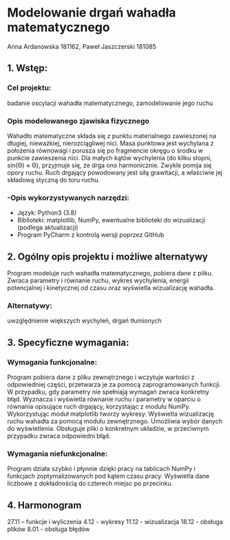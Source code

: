 # Modelowanie drgań wahadła matematycznego
Anna Ardanowska 181162, Paweł Jaszczerski 181085
## 1. Wstęp:
### Cel projektu:
badanie oscylacji wahadła matematycznego, zamodelowanie jego ruchu
### Opis modelowanego zjawiska fizycznego
Wahadło matematyczne składa się z punktu materialnego zawieszonej na długiej, nieważkiej,
nierozciągliwej nici. Masa punktowa jest wychylana z położenia równowagi i porusza się po
fragmencie okręgu o środku w punkcie zawieszenia nici. Dla małych kątów wychylenia (do
kilku stopni, sin(Θ) ≈ Θ), przyjmuje się, że drga ono harmonicznie. Zwykle pomija się opory
ruchu. Ruch drgający powodowany jest siłą grawitacji, a właściwie jej składową styczną do
toru ruchu.
### -Opis wykorzystywanych narzędzi:
- Język: Python3 (3.8)
- Biblioteki: matplotlib, NumPy, ewentualne biblioteki do wizualizacji (podlega
aktualizacji)
- Program PyCharm z kontrolą wersji poprzez GitHub
## 2. Ogólny opis projektu i możliwe alternatywy
Program modeluje ruch wahadła matematycznego, pobiera dane z pliku. Zwraca parametry i równanie ruchu, wykres wychylenia, energii potencjalnej i kinetycznej od czasu oraz wyświetla wizualizację wahadła.
### Alternatywy:
uwzględnienie większych wychyleń, drgań tłumionych
## 3. Specyficzne wymagania:
### Wymagania funkcjonalne:
Program pobiera dane z pliku zewnętrznego i wczytuje wartości z odpowiedniej części,
przetwarza je za pomocą zaprogramowanych funkcji. W przypadku, gdy parametry nie
spełniają wymagań zwraca konkretny błąd. Wyznacza i wyświetla równanie ruchu i
parametry w oparciu o równania opisujące ruch drgający, korzystając z modułu NumPy.
Wykorzystując moduł matplotlib tworzy wykresy. Wyświetla wizualizację ruchu wahadła za
pomocą modułu zewnętrznego. Umożliwia wybór danych do wyświetlenia. Obsługuje pliki o
konkretnym układzie, w przeciwnym przypadku zwraca odpowiedni błąd.
### Wymagania niefunkcjonalne:
Program działa szybko i płynnie dzięki pracy na tablicach NumPy i funkcjach
zoptymalizowanych pod kątem czasu pracy. Wyświetla dane liczbowe z dokładnością do
czterech miejsc po przecinku.
## 4. Harmonogram
27.11 – funkcje i wyliczenia
4.12 - wykresy
11.12 - wizualizacja
18.12 - obsługa plików
8.01 - obsługa błędów
